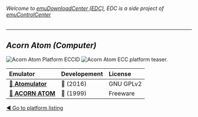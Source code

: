 ###### Welcome to [emuDownloadCenter (EDC)](https://github.com/PhoenixInteractiveNL/emuDownloadCenter/wiki/), EDC is a side project of [emuControlCenter](https://github.com/PhoenixInteractiveNL/emuControlCenter/wiki/)
***
## _Acorn Atom (Computer)_
![](https://raw.githubusercontent.com/wiki/PhoenixInteractiveNL/emuDownloadCenter/images_platform/ecc_atom_cell.png "Acorn Atom Platform ECCID")
![](https://raw.githubusercontent.com/wiki/PhoenixInteractiveNL/emuDownloadCenter/images_platform/ecc_atom_teaser.png "Acorn Atom ECC platform teaser.")

| Emulator | Developement | License |
|:---------|:-------------|:--------|
| [:file_folder: **Atomulator**](https://github.com/PhoenixInteractiveNL/emuDownloadCenter/wiki/Emulator-atomulator#menu) | :large_blue_circle: (2016) | GNU GPLv2 |
| [:file_folder: **ACORN ATOM**](https://github.com/PhoenixInteractiveNL/emuDownloadCenter/wiki/Emulator-atom#menu) | :red_circle: (1999) | Freeware |

[:arrow_backward: Go to platform listing](https://github.com/PhoenixInteractiveNL/emuDownloadCenter/wiki/EDC-Platform-List)
